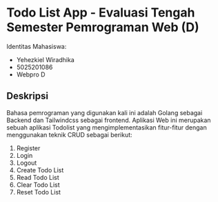 # Todo List App - Evaluasi Tengah Semester Pemrograman Web (D)

Identitas Mahasiswa:

- Yehezkiel Wiradhika
- 5025201086
- Webpro D

## Deskripsi

Bahasa pemrograman yang digunakan kali ini adalah Golang sebagai Backend dan Tailwindcss sebagai frontend.
Aplikasi Web ini merupakan sebuah aplikasi Todolist yang mengimplementasikan fitur-fitur dengan menggunakan teknik CRUD sebagai berikut:

1. Register
2. Login
3. Logout
4. Create Todo List
5. Read Todo List
6. Clear Todo List
7. Reset Todo List
